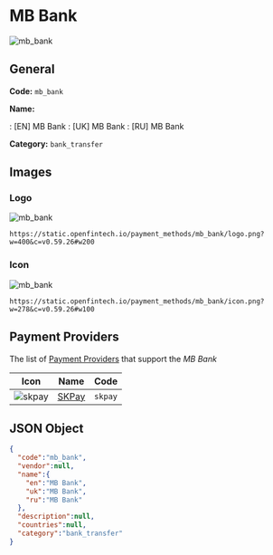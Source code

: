 
# MB Bank 
![mb_bank](https://static.openfintech.io/payment_methods/mb_bank/logo.png?w=400&c=v0.59.26#w200)  

## General 
**Code:** `mb_bank` 
 
**Name:** 
 
:	[EN] MB Bank 
:	[UK] MB Bank 
:	[RU] MB Bank 
 
**Category:** `bank_transfer` 
 

## Images 

### Logo 
![mb_bank](https://static.openfintech.io/payment_methods/mb_bank/logo.png?w=400&c=v0.59.26#w200)  

```
https://static.openfintech.io/payment_methods/mb_bank/logo.png?w=400&c=v0.59.26#w200
```  

### Icon 
![mb_bank](https://static.openfintech.io/payment_methods/mb_bank/icon.png?w=278&c=v0.59.26#w100)  

```
https://static.openfintech.io/payment_methods/mb_bank/icon.png?w=278&c=v0.59.26#w100
```  

## Payment Providers 
 
The list of [Payment Providers](/payment-providers/) that support the _MB Bank_ 

|Icon|Name|Code| 
|:---:|:---:|:---:| 
|![skpay](https://static.openfintech.io/payment_providers/skpay/icon.png?w=278&c=v0.59.26#w100) |[SKPay](/payment-providers/skpay/)|`skpay`| 
 

## JSON Object 

```json
{
  "code":"mb_bank",
  "vendor":null,
  "name":{
    "en":"MB Bank",
    "uk":"MB Bank",
    "ru":"MB Bank"
  },
  "description":null,
  "countries":null,
  "category":"bank_transfer"
}
```  
